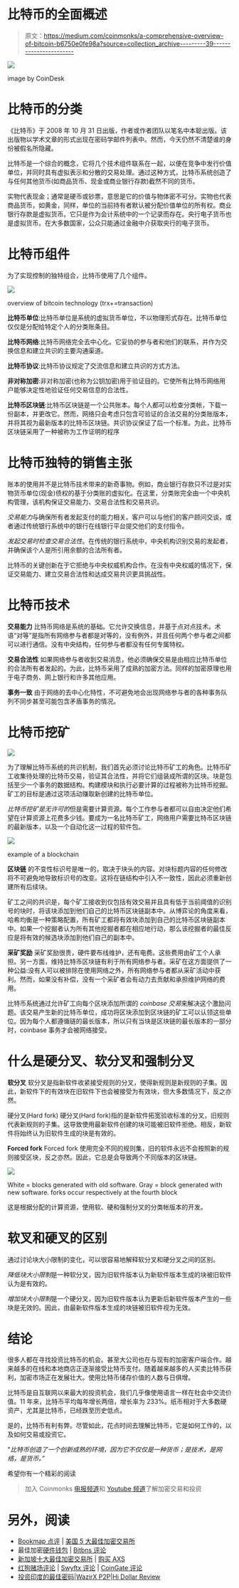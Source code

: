 # 比特币的全面概述

> 原文：<https://medium.com/coinmonks/a-comprehensive-overview-of-bitcoin-b6750e0fe98a?source=collection_archive---------39----------------------->

![](img/86a33416349297a0bf6a0f36e9280beb.png)

image by CoinDesk

# **比特币的分类**

《比特币》于 2008 年 10 月 31 日出版，作者或作者团队以笔名中本聪出版。该出版物以学术文章的形式出现在密码学邮件列表中。然而，今天仍然不清楚谁的身份被假名所隐藏。

比特币是一个综合的概念，它将几个技术组件联系在一起，以便在竞争中发行价值单位，并同时具有虚拟表示和分散的交易处理。通过这种方式，比特币系统创造了与任何其他货币(如商品货币、现金或商业银行存款)截然不同的货币。

实物代表现金；通常是硬币或钞票，意思是它的价值与物体密不可分。实物也代表商品货币，如黄金，同样，单位的当前持有者默认被分配价值单位的所有权。商业银行存款是虚拟货币。它只是作为会计系统中的一个记录而存在。央行电子货币也是虚拟货币。在大多数国家，公众只能通过金融中介获取央行的电子货币。

# **比特币组件**

为了实现控制的独特组合，比特币使用了几个组件。

![](img/89fcf36f7fe67892cf02d3961b976683.png)

overview of bitcoin technology (trx+=transaction)

**比特币单位**:比特币单位是系统的虚拟货币单位，不以物理形式存在。比特币单位仅仅是分配给特定个人的分类账条目。

**比特币网络**:比特币网络完全去中心化。它妥协的参与者和他们的联系，并作为交换信息和建立共识的主要沟通渠道。

**比特币协议**:比特币协议规定了交流信息和建立共识的方式方法。

**非对称加密**:非对称加密(也称为公钥加密)用于验证目的。它使所有比特币网络用户能够决定性地验证任何交易信息的合法性。

**比特币区块链**:比特币区块链是一个公共账本。每个人都可以检查分类帐，下载一份副本，并更改它。然而，网络只会考虑只包含可验证的合法交易的分类账版本，并将其视为最新版本的比特币区块链。共识协议保证了后一个标准。为此，比特币区块链采用了一种被称为工作证明的程序

# 比特币独特的销售主张

账本的使用并不是比特币技术带来的新奇事物。例如，商业银行存款只不过是对实物货币单位(现金)债权的基于分类账的虚拟化。在这里，分类账完全由一个中央机构管理，该机构保证交易能力、交易合法性和交易共识。

*交易能力*与确保所有者发起支付的能力相关。客户可以与他们的客户顾问交谈，或者通过传统银行系统中的银行在线银行平台提交他们的支付指令。

*发起交易时检查交易合法性*。在传统的银行系统中，中央机构识别交易的发起者，并确保该个人是所引用余额的合法所有者。

比特币的关键创新在于它拒绝与中央权威机构合作。在没有中央权威的情况下，保证交易能力、建立交易合法性和达成交易共识更具挑战性。

# **比特币技术**

**交易能力**
比特币网络是系统的基础。它允许交换信息，并基于点对点技术。术语“对等”是指所有网络参与者都是对等的，没有例外，并且任何两个参与者之间都可以进行通信。没有中央结构，任何参与者都没有任何专属特权。

**交易合法性**
如果网络参与者收到交易消息，他必须确保交易是由相应比特币单位的合法所有者发起的。为此，比特币采用了成熟的加密方法。同样的加密原理也用于电子商务、网上银行和许多其他应用。

**事务一致**
由于网络的去中心化特性，不可避免地会出现网络参与者的各种事务队列不同步甚至可能包含矛盾事务的情况。

# **比特币挖矿**

![](img/cf764250b4be1850e641ddbad569f4ae.png)

为了理解比特币系统的共识机制，我们首先必须讨论比特币矿工的角色。比特币矿工收集待处理的比特币交易，验证其合法性，并将它们组装成所谓的区块。块是包括至少一个事务的数据结构。构建模块和执行必要计算的过程被称为比特币挖掘。矿工的目标是通过这项活动赚取新创建的比特币单位。

*比特币挖矿是无许可的*但是需要计算资源。每个工作参与者都可以自由决定他们希望在计算资源上花费多少钱。要成为一名比特币矿工，网络用户需要比特币区块链的最新版本，以及一个自动化这一过程的软件包。

![](img/9c80c54051c25c8dde018a7290debd25.png)

example of a blockchain

**区块链**
的不变性标识号是唯一的，取决于块头的内容。对块标题内容的任何修改将不可避免地导致标识号的改变。这将在链结构中引入不一致性，因此必须重新创建所有后续块。

矿工之间的共识是，每个矿工接收到仅包括有效交易并且具有低于当前阈值的识别号的块时，将该块添加到他们自己的比特币区块链副本中。从博弈论的角度来看，哈希均衡是一种策略配置，所有矿工都将有效块添加到自己的比特币区块链副本中。如果一个挖掘者认为所有其他挖掘者都在相应地行动，那么该挖掘者的最佳反应是将有效的候选块添加到他们自己的副本中。

**采矿奖励**
采矿奖励很贵，硬件要布线维护，还有电费。这些费用由矿工个人承担。另一方面，维持比特币区块链有利于所有网络参与者。采矿在这方面提供了一种公益:没有人可以被排除在使用网络之外，所有网络参与者都从采矿活动中获利。然而，如果没有补偿，没有一个采矿者会有动力去贡献和承担维护网络的费用。

比特币系统通过允许矿工向每个区块添加所谓的 *coinbase 交易*来解决这个激励问题。该交易产生新的比特币单位，成功将区块添加到区块链的矿工可以认领这些单位。因为每个人都遵循链的最长版本，所以只有当块是区块链的最长版本的一部分时，coinbase 事务才会被网络接受。

# 什么是硬分叉、软分叉和强制分叉

**软分叉**
软分叉是指新软件收紧接受规则的分叉，使得新规则是新规则的子集。因此，新软件下的有效块在旧软件下也会被接受为有效块，但大多数情况下，反之亦然。

硬分叉(Hard fork)
硬分叉(Hard fork)指的是新软件拓宽验收标准的分叉，旧规则代表新规则的子集。这导致使用最新软件创建的块可能被旧软件拒绝。相反，新软件将始终认为旧软件生成的块是有效的。

**Forced fork**
Forced fork 使用完全不同的规则集，旧的软件永远不会按照新的规则接受区块，反之亦然。因此，它总是会导致两个不同版本的区块链。

![](img/9b0a0bd6be30b44d51051bcb61ffeac4.png)

White = blocks generated with old software. Gray = block generated with new software. forks occur respectively at the fourth block

这是根据分配的计算资源，使用软、硬和强制分叉的分类帐版本的开发。

# 软叉和硬叉的区别

通过讨论块大小限制的变化，可以很容易地解释软分叉和硬分叉之间的区别。

*降低块大小限制*是一种软分叉，因为旧软件版本认为新软件版本生成的块被旧软件认为是有效的。

*增加块大小限制*是一个硬分叉，因为旧软件版本认为更新后新软件版本产生的一些块是无效的。因此，由最新软件版本生成的块链被旧软件视为无效。

# 结论

很多人都在寻找投资比特币的机会。甚至大公司也在与现有的加密客户端合作。越来越多的在线和本地商店正逐渐接受比特币支付。随着越来越多的人买卖比特币获利，加密市场正在发展壮大。使用比特币储存价值的人数与日俱增。

比特币是自互联网以来最大的投资机会，我们几乎像使用语言一样在社会中交流价值。11 年来，比特币平均每年增长两倍，增长率为 233%。纸币相对于大多数硬资产，尤其是比特币，已经跌至历史低点。

是的，比特币有利有弊。尽管如此，花点时间去理解比特币，它是如何工作的，以及如何交易或投资它。

"*比特币创造了一个创新成熟的环境，因为它不仅仅是一种货币；是技术，是网络，是货币。”*

希望你有一个精彩的阅读

> 加入 Coinmonks [电报频道](https://t.me/coincodecap)和 [Youtube 频道](https://www.youtube.com/c/coinmonks/videos)了解加密交易和投资

# 另外，阅读

*   [Bookmap 点评](https://coincodecap.com/bookmap-review-2021-best-trading-software) | [美国 5 大最佳加密交易所](https://coincodecap.com/crypto-exchange-usa)
*   最佳加密[硬件钱包](/coinmonks/hardware-wallets-dfa1211730c6) | [Bitbns 评论](/coinmonks/bitbns-review-38256a07e161)
*   [新加坡十大最佳加密交易所](https://coincodecap.com/crypto-exchange-in-singapore) | [购买 AXS](https://coincodecap.com/buy-axs-token)
*   [红狗赌场评论](https://coincodecap.com/red-dog-casino-review) | [Swyftx 评论](https://coincodecap.com/swyftx-review) | [CoinGate 评论](https://coincodecap.com/coingate-review)
*   [投资印度的最佳密码](https://coincodecap.com/best-crypto-to-invest-in-india-in-2021)|[WazirX P2P](https://coincodecap.com/wazirx-p2p)|[Hi Dollar Review](https://coincodecap.com/hi-dollar-review)